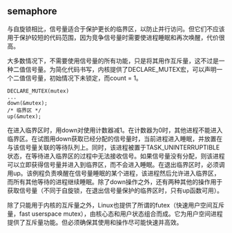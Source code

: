 ## semaphore

与自旋锁相比，信号量适合于保护更长的临界区，以防止并行访问。但它们不应该用于保护较短的代码范围，因为竞争信号量时需要使进程睡眠和再次唤醒，代价很高。

大多数情况下，不需要使用信号量的所有功能，只是将其用作互斥量，这不过是一种二值信号量。为简化代码书写，内核提供了DECLARE_MUTEX宏，可以声明一个二值信号量，初始情况下未锁定，而count = 1。

```
DECLARE_MUTEX(mutex)
...
down(&mutex);
/* 临界区 */
up(&mutex);
```

在进入临界区时，用down对使用计数器减1。在计数器为0时，其他进程不能进入临界区。在试图用down获取已经分配的信号量时，当前进程进入睡眠，并放置在与该信号量关联的等待队列上。同时，该进程被置于TASK_UNINTERRUPTIBLE状态，在等待进入临界区的过程中无法接收信号。如果信号量没有分配，则该进程可以立即获得信号量并进入到临界区，而不会进入睡眠。在退出临界区时，必须调用up。该例程负责唤醒在信号量睡眠的某个进程，该进程然后允许进入临界区，而所有其他等待的进程继续睡眠。除了down操作之外，还有两种其他的操作用于获取信号量（不同于自旋锁，在退出信号量保护的临界区时，只有up函数可用）。

除了只能用于内核的互斥量之外，Linux也提供了所谓的futex（快速用户空间互斥量，fast userspace mutex），由核心态和用户状态组合而成。它为用户空间进程提供了互斥量功能。但必须确保其使用和操作尽可能快速并高效。